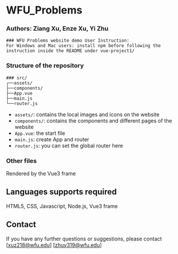 # WFU_Problems

### Authors: Ziang Xu, Enze Xu, Yi Zhu

```
### WFU Problems website demo User Instruction:
For Windows and Mac users: install npm before following the instruction inside the README under vue-project1/
```

### Structure of the repository


```
### src/
┌──assets/
├──components/
├──App.vue
├──main.js
└──router.js
```

- `assets/`: contains the local images and icons on the website
- `components/`: contains the components and different pages of the website
- `App.vue`: the start file
- `main.js`: create App and router
- `router.js`: you can set the global router here

### Other files
Rendered by the Vue3 frame

## Languages supports required
HTML5, CSS, Javascript, Node.js, Vue3 frame

## Contact

If you have any further questions or suggestions, please contact [xuz218@wfu.edu] [zhuy319@wfu.edu]
